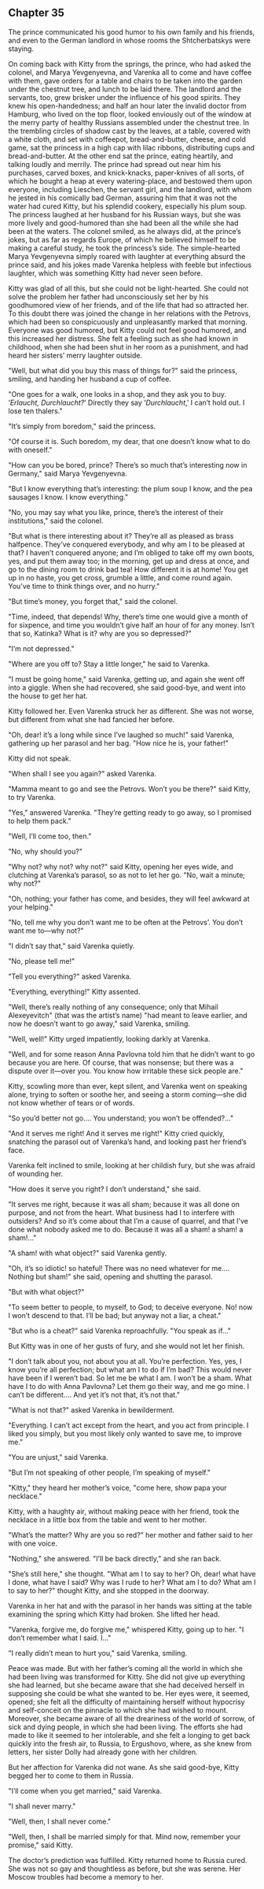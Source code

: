 ## Chapter 35


The prince communicated his good humor to his own family and his
friends, and even to the German landlord in whose rooms the
Shtcherbatskys were staying.

On coming back with Kitty from the springs, the prince, who had asked
the colonel, and Marya Yevgenyevna, and Varenka all to come and have
coffee with them, gave orders for a table and chairs to be taken into
the garden under the chestnut tree, and lunch to be laid there. The
landlord and the servants, too, grew brisker under the influence of his
good spirits. They knew his open-handedness; and half an hour later the
invalid doctor from Hamburg, who lived on the top floor, looked
enviously out of the window at the merry party of healthy Russians
assembled under the chestnut tree. In the trembling circles of shadow
cast by the leaves, at a table, covered with a white cloth, and set with
coffeepot, bread-and-butter, cheese, and cold game, sat the princess in
a high cap with lilac ribbons, distributing cups and bread-and-butter.
At the other end sat the prince, eating heartily, and talking loudly and
merrily. The prince had spread out near him his purchases, carved boxes,
and knick-knacks, paper-knives of all sorts, of which he bought a heap
at every watering-place, and bestowed them upon everyone, including
Lieschen, the servant girl, and the landlord, with whom he jested in his
comically bad German, assuring him that it was not the water had cured
Kitty, but his splendid cookery, especially his plum soup. The princess
laughed at her husband for his Russian ways, but she was more lively and
good-humored than she had been all the while she had been at the waters.
The colonel smiled, as he always did, at the prince’s jokes, but as far
as regards Europe, of which he believed himself to be making a careful
study, he took the princess’s side. The simple-hearted Marya Yevgenyevna
simply roared with laughter at everything absurd the prince said, and
his jokes made Varenka helpless with feeble but infectious laughter,
which was something Kitty had never seen before.

Kitty was glad of all this, but she could not be light-hearted. She
could not solve the problem her father had unconsciously set her by his
goodhumored view of her friends, and of the life that had so attracted
her. To this doubt there was joined the change in her relations with the
Petrovs, which had been so conspicuously and unpleasantly marked that
morning. Everyone was good humored, but Kitty could not feel good
humored, and this increased her distress. She felt a feeling such as she
had known in childhood, when she had been shut in her room as a
punishment, and had heard her sisters’ merry laughter outside.

"Well, but what did you buy this mass of things for?" said the princess,
smiling, and handing her husband a cup of coffee.

"One goes for a walk, one looks in a shop, and they ask you to buy.
‘_Erlaucht, Durchlaucht?_’ Directly they say ‘_Durchlaucht_,’ I can’t
hold out. I lose ten thalers."

"It’s simply from boredom," said the princess.

"Of course it is. Such boredom, my dear, that one doesn’t know what to
do with oneself."

"How can you be bored, prince? There’s so much that’s interesting now in
Germany," said Marya Yevgenyevna.

"But I know everything that’s interesting: the plum soup I know, and the
pea sausages I know. I know everything."

"No, you may say what you like, prince, there’s the interest of their
institutions," said the colonel.

"But what is there interesting about it? They’re all as pleased as brass
halfpence. They’ve conquered everybody, and why am I to be pleased at
that? I haven’t conquered anyone; and I’m obliged to take off my own
boots, yes, and put them away too; in the morning, get up and dress at
once, and go to the dining room to drink bad tea! How different it is at
home! You get up in no haste, you get cross, grumble a little, and come
round again. You’ve time to think things over, and no hurry."

"But time’s money, you forget that," said the colonel.

"Time, indeed, that depends! Why, there’s time one would give a month of
for sixpence, and time you wouldn’t give half an hour of for any money.
Isn’t that so, Katinka? What is it? why are you so depressed?"

"I’m not depressed."

"Where are you off to? Stay a little longer," he said to Varenka.

"I must be going home," said Varenka, getting up, and again she went off
into a giggle. When she had recovered, she said good-bye, and went into
the house to get her hat.

Kitty followed her. Even Varenka struck her as different. She was not
worse, but different from what she had fancied her before.

"Oh, dear! it’s a long while since I’ve laughed so much!" said Varenka,
gathering up her parasol and her bag. "How nice he is, your father!"

Kitty did not speak.

"When shall I see you again?" asked Varenka.

"Mamma meant to go and see the Petrovs. Won’t you be there?" said Kitty,
to try Varenka.

"Yes," answered Varenka. "They’re getting ready to go away, so I
promised to help them pack."

"Well, I’ll come too, then."

"No, why should you?"

"Why not? why not? why not?" said Kitty, opening her eyes wide, and
clutching at Varenka’s parasol, so as not to let her go. "No, wait a
minute; why not?"

"Oh, nothing; your father has come, and besides, they will feel awkward
at your helping."

"No, tell me why you don’t want me to be often at the Petrovs’. You
don’t want me to—why not?"

"I didn’t say that," said Varenka quietly.

"No, please tell me!"

"Tell you everything?" asked Varenka.

"Everything, everything!" Kitty assented.

"Well, there’s really nothing of any consequence; only that Mihail
Alexeyevitch" (that was the artist’s name) "had meant to leave earlier,
and now he doesn’t want to go away," said Varenka, smiling.

"Well, well!" Kitty urged impatiently, looking darkly at Varenka.

"Well, and for some reason Anna Pavlovna told him that he didn’t want to
go because you are here. Of course, that was nonsense; but there was a
dispute over it—over you. You know how irritable these sick people are."

Kitty, scowling more than ever, kept silent, and Varenka went on
speaking alone, trying to soften or soothe her, and seeing a storm
coming—she did not know whether of tears or of words.

"So you’d better not go.... You understand; you won’t be offended?..."

"And it serves me right! And it serves me right!" Kitty cried quickly,
snatching the parasol out of Varenka’s hand, and looking past her
friend’s face.

Varenka felt inclined to smile, looking at her childish fury, but she
was afraid of wounding her.

"How does it serve you right? I don’t understand," she said.

"It serves me right, because it was all sham; because it was all done on
purpose, and not from the heart. What business had I to interfere with
outsiders? And so it’s come about that I’m a cause of quarrel, and that
I’ve done what nobody asked me to do. Because it was all a sham! a sham!
a sham!..."

"A sham! with what object?" said Varenka gently.

"Oh, it’s so idiotic! so hateful! There was no need whatever for me....
Nothing but sham!" she said, opening and shutting the parasol.

"But with what object?"

"To seem better to people, to myself, to God; to deceive everyone. No!
now I won’t descend to that. I’ll be bad; but anyway not a liar, a
cheat."

"But who is a cheat?" said Varenka reproachfully. "You speak as if..."

But Kitty was in one of her gusts of fury, and she would not let her
finish.

"I don’t talk about you, not about you at all. You’re perfection. Yes,
yes, I know you’re all perfection; but what am I to do if I’m bad? This
would never have been if I weren’t bad. So let me be what I am. I won’t
be a sham. What have I to do with Anna Pavlovna? Let them go their way,
and me go mine. I can’t be different.... And yet it’s not that, it’s not
that."

"What is not that?" asked Varenka in bewilderment.

"Everything. I can’t act except from the heart, and you act from
principle. I liked you simply, but you most likely only wanted to save
me, to improve me."

"You are unjust," said Varenka.

"But I’m not speaking of other people, I’m speaking of myself."

"Kitty," they heard her mother’s voice, "come here, show papa your
necklace."

Kitty, with a haughty air, without making peace with her friend, took
the necklace in a little box from the table and went to her mother.

"What’s the matter? Why are you so red?" her mother and father said to
her with one voice.

"Nothing," she answered. "I’ll be back directly," and she ran back.

"She’s still here," she thought. "What am I to say to her? Oh, dear!
what have I done, what have I said? Why was I rude to her? What am I to
do? What am I to say to her?" thought Kitty, and she stopped in the
doorway.

Varenka in her hat and with the parasol in her hands was sitting at the
table examining the spring which Kitty had broken. She lifted her head.

"Varenka, forgive me, do forgive me," whispered Kitty, going up to her.
"I don’t remember what I said. I..."

"I really didn’t mean to hurt you," said Varenka, smiling.

Peace was made. But with her father’s coming all the world in which she
had been living was transformed for Kitty. She did not give up
everything she had learned, but she became aware that she had deceived
herself in supposing she could be what she wanted to be. Her eyes were,
it seemed, opened; she felt all the difficulty of maintaining herself
without hypocrisy and self-conceit on the pinnacle to which she had
wished to mount. Moreover, she became aware of all the dreariness of the
world of sorrow, of sick and dying people, in which she had been living.
The efforts she had made to like it seemed to her intolerable, and she
felt a longing to get back quickly into the fresh air, to Russia, to
Ergushovo, where, as she knew from letters, her sister Dolly had already
gone with her children.

But her affection for Varenka did not wane. As she said good-bye, Kitty
begged her to come to them in Russia.

"I’ll come when you get married," said Varenka.

"I shall never marry."

"Well, then, I shall never come."

"Well, then, I shall be married simply for that. Mind now, remember your
promise," said Kitty.

The doctor’s prediction was fulfilled. Kitty returned home to Russia
cured. She was not so gay and thoughtless as before, but she was serene.
Her Moscow troubles had become a memory to her.




